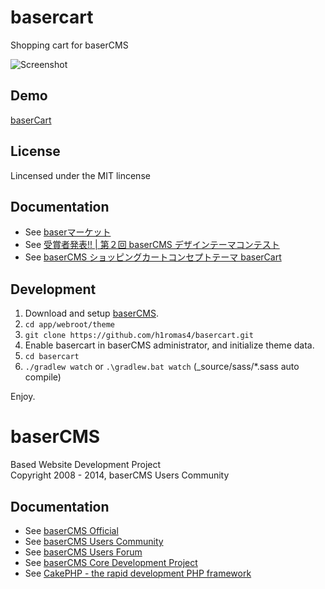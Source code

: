 basercart
=========
Shopping cart for baserCMS

<img src="http://another.maple4ever.net/wp-content/uploads/2014/04/basercart.png" alt="Screenshot"/>

Demo
-------
[baserCart](http://basercart.komorikomasha.info/)

License
-------
Lincensed under the MIT lincense

Documentation
-------------
- See [baserマーケット](http://barket.jp/products/detail.php?product_id=49)
- See [受賞者発表!! | 第２回 baserCMS デザインテーマコンテスト](http://contest.basercms.net/)
- See [baserCMS ショッピングカートコンセプトテーマ baserCart](http://another.maple4ever.net/archives/2048/)

Development
-------------

 1. Download and setup [baserCMS](http://basercms.net/).
 2. `cd app/webroot/theme`
 3. `git clone https://github.com/h1romas4/basercart.git`
 4. Enable basercart in baserCMS administrator, and initialize theme data.
 5. `cd basercart`
 6. `./gradlew watch` or `.\gradlew.bat watch` (_source/sass/*.sass auto compile)

Enjoy.

baserCMS
==========
Based Website Development Project  
Copyright 2008 - 2014, baserCMS Users Community  

Documentation
-------------
- See [baserCMS Official](http://basercms.net/)
- See [baserCMS Users Community](http://sites.google.com/site/baserusers/)
- See [baserCMS Users Forum](http://forum.basercms.net/)
- See [baserCMS Core Development Project](http://project.e-catchup.jp/projects/show/basercms) 
- See [CakePHP - the rapid development PHP framework](http://cakephp.jp)
